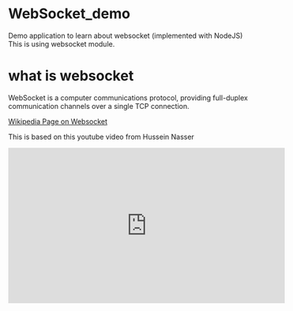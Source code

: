 # WebSocket_demo
Demo application to learn about websocket (implemented with NodeJS)
This is using websocket module.

# what is websocket
WebSocket is a computer communications protocol, providing full-duplex communication channels over a single TCP connection.

[Wikipedia Page on Websocket](https://en.wikipedia.org/wiki/WebSocket#:~:text=WebSocket%20is%20a%20computer%20communications,WebSocket%20is%20distinct%20from%20HTTP.)

This is based on this youtube video from Hussein Nasser
<iframe width="560" height="315" src="https://www.youtube.com/embed/2Nt-ZrNP22A" frameborder="0" allow="accelerometer; autoplay; encrypted-media; gyroscope; picture-in-picture" allowfullscreen></iframe>
